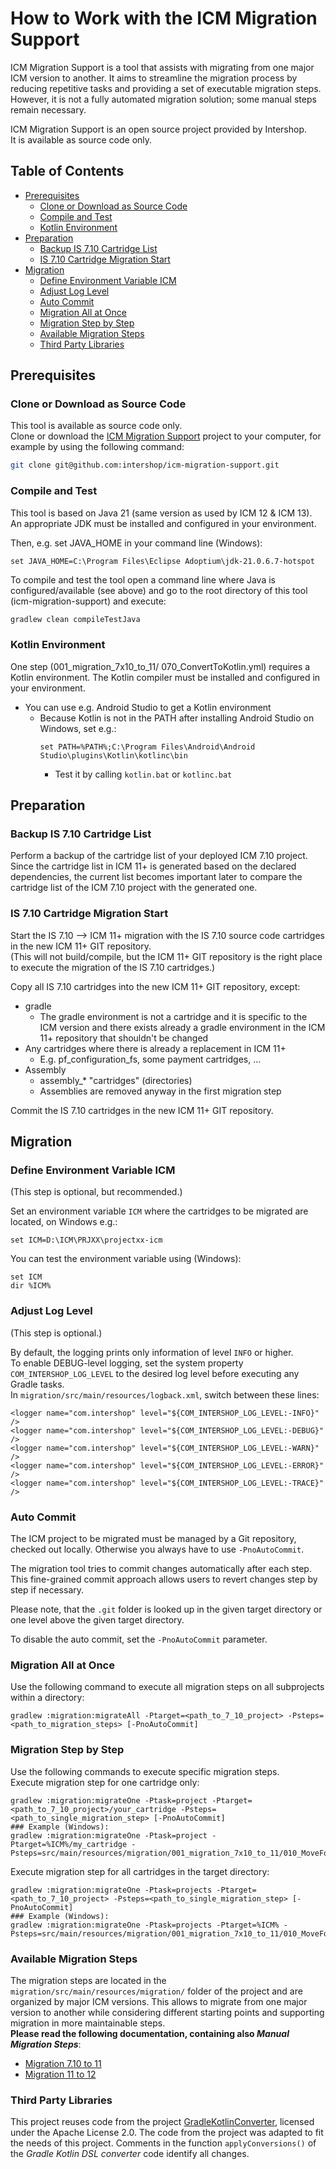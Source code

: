 # How to Work with the ICM Migration Support

ICM Migration Support is a tool that assists with migrating from one major ICM version to another.
It aims to streamline the migration process by reducing repetitive tasks and providing a set of executable migration steps.
However, it is not a fully automated migration solution; some manual steps remain necessary.

ICM Migration Support is an open source project provided by Intershop.  
It is available as source code only.

## Table of Contents

- [Prerequisites](#prerequisites)
    - [Clone or Download as Source Code](#clone-or-download-as-source-code)
    - [Compile and Test](#compile-and-test)
    - [Kotlin Environment](#kotlin-environment)
- [Preparation](#preparation)
    - [Backup IS 7.10 Cartridge List](#backup-is-710-cartridge-list)
    - [IS 7.10 Cartridge Migration Start](#is-710-cartridge-migration-start)
- [Migration](#migration)
    - [Define Environment Variable ICM](#define-environment-variable-icm)
    - [Adjust Log Level](#adjust-log-level)
    - [Auto Commit](#auto-commit)
    - [Migration All at Once](#migration-all-at-once)
    - [Migration Step by Step](#migration-step-by-step)
    - [Available Migration Steps](#available-migration-steps)
    - [Third Party Libraries](#third-party-libraries)


## Prerequisites

### Clone or Download as Source Code

This tool is available as source code only.  
Clone or download the [ICM Migration Support](https://github.com/intershop/icm-migration-support) project to your computer, for example by using the following command:

```bash
git clone git@github.com:intershop/icm-migration-support.git
```

### Compile and Test

This tool is based on Java 21 (same version as used by ICM 12 & ICM 13). An appropriate JDK must be installed and configured in your environment.

Then, e.g. set JAVA_HOME in your command line (Windows):
```
set JAVA_HOME=C:\Program Files\Eclipse Adoptium\jdk-21.0.6.7-hotspot
```

To compile and test the tool open a command line where Java is configured/available (see above) and go to the root directory of this tool (icm-migration-support) and execute:
```bash
gradlew clean compileTestJava
```

### Kotlin Environment

One step (001_migration_7x10_to_11/
070_ConvertToKotlin.yml) requires a Kotlin environment. The Kotlin compiler must be installed and configured in your environment.
- You can use e.g. Android Studio to get a Kotlin environment
    - Because Kotlin is not in the PATH after installing Android Studio on Windows, set e.g.:
        ```
        set PATH=%PATH%;C:\Program Files\Android\Android Studio\plugins\Kotlin\kotlinc\bin
        ```
        - Test it by calling `kotlin.bat` or `kotlinc.bat`

## Preparation

### Backup IS 7.10 Cartridge List

Perform a backup of the cartridge list of your deployed ICM 7.10 project.
Since the cartridge list in ICM 11+ is generated based on the declared dependencies, the current list becomes important later to compare the cartridge list of the ICM 7.10 project with the generated one.

### IS 7.10 Cartridge Migration Start

Start the IS 7.10 --> ICM 11+ migration with the IS 7.10 source code cartridges in the new ICM 11+ GIT repository.  
(This will not build/compile, but the ICM 11+ GIT repository is the right place to execute the migration of the IS 7.10 cartridges.)

Copy all IS 7.10 cartridges into the new ICM 11+ GIT repository, except:
- gradle
    - The gradle environment is not a cartridge and it is specific to the ICM version and there exists already a gradle environment in the ICM 11+ repository that shouldn't be changed
- Any cartridges where there is already a replacement in ICM 11+
    - E.g. pf_configuration_fs, some payment cartridges, ...
- Assembly
    - assembly_* "cartridges" (directories)
    - Assemblies are removed anyway in the first migration step

Commit the IS 7.10 cartridges in the new ICM 11+ GIT repository.

## Migration

### Define Environment Variable ICM

(This step is optional, but recommended.)

Set an environment variable `ICM` where the cartridges to be migrated are located, on Windows e.g.:
```
set ICM=D:\ICM\PRJXX\projectxx-icm
```

You can test the environment variable using (Windows):
```
set ICM
dir %ICM%
```

### Adjust Log Level

(This step is optional.)

By default, the logging prints only information of level `INFO` or higher.  
To enable DEBUG-level logging, set the system property `COM_INTERSHOP_LOG_LEVEL` to the desired log level before executing any Gradle tasks.  
In `migration/src/main/resources/logback.xml`, switch between these lines:
```
<logger name="com.intershop" level="${COM_INTERSHOP_LOG_LEVEL:-INFO}" />
<logger name="com.intershop" level="${COM_INTERSHOP_LOG_LEVEL:-DEBUG}" />
<logger name="com.intershop" level="${COM_INTERSHOP_LOG_LEVEL:-WARN}" />
<logger name="com.intershop" level="${COM_INTERSHOP_LOG_LEVEL:-ERROR}" />
<logger name="com.intershop" level="${COM_INTERSHOP_LOG_LEVEL:-TRACE}" />
```

### Auto Commit

The ICM project to be migrated must be managed by a Git repository, checked out locally. Otherwise you always have to use `-PnoAutoCommit`.

The migration tool tries to commit changes automatically after each step.  
This fine-grained commit approach allows users to revert changes step by step if necessary.

Please note, that the `.git` folder is looked up in the given target directory or one level above the given target directory.

To disable the auto commit, set the `-PnoAutoCommit` parameter.

### Migration All at Once

Use the following command to execute all migration steps on all subprojects within a directory:
```
gradlew :migration:migrateAll -Ptarget=<path_to_7_10_project> -Psteps=<path_to_migration_steps> [-PnoAutoCommit]
```

### Migration Step by Step

Use the following commands to execute specific migration steps.  
Execute migration step for one cartridge only:
```
gradlew :migration:migrateOne -Ptask=project -Ptarget=<path_to_7_10_project>/your_cartridge -Psteps=<path_to_single_migration_step> [-PnoAutoCommit]
### Example (Windows):
gradlew :migration:migrateOne -Ptask=project -Ptarget=%ICM%/my_cartridge -Psteps=src/main/resources/migration/001_migration_7x10_to_11/010_MoveFolder.yml
```
Execute migration step for all cartridges in the target directory:
```
gradlew :migration:migrateOne -Ptask=projects -Ptarget=<path_to_7_10_project> -Psteps=<path_to_single_migration_step> [-PnoAutoCommit]
### Example (Windows):
gradlew :migration:migrateOne -Ptask=projects -Ptarget=%ICM% -Psteps=src/main/resources/migration/001_migration_7x10_to_11/010_MoveFolder.yml
```

### Available Migration Steps

The migration steps are located in the `migration/src/main/resources/migration/` folder of the project and are organized by major ICM versions. This allows to migrate from one major version to another while considering different starting points and supporting migration in more maintainable steps.  
**Please read the following documentation, containing also _Manual Migration Steps_**:

* [Migration 7.10 to 11](docs/migration-7.10-11.md)
* [Migration 11 to 12](docs/migration-11-12.md)

### Third Party Libraries

This project reuses code from the project [GradleKotlinConverter](https://github.com/bernaferrari/GradleKotlinConverter), licensed under the Apache License 2.0. 
The code from the project was adapted to fit the needs of this project.
Comments in the function `applyConversions()` of the _Gradle Kotlin DSL converter_ code identify all changes.